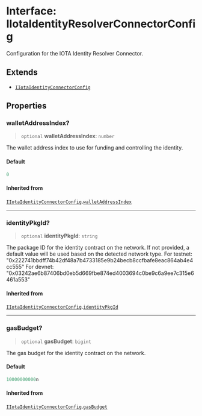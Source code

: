 # Interface: IIotaIdentityResolverConnectorConfig

Configuration for the IOTA Identity Resolver Connector.

## Extends

- [`IIotaIdentityConnectorConfig`](IIotaIdentityConnectorConfig.md)

## Properties

### walletAddressIndex?

> `optional` **walletAddressIndex**: `number`

The wallet address index to use for funding and controlling the identity.

#### Default

```ts
0
```

#### Inherited from

[`IIotaIdentityConnectorConfig`](IIotaIdentityConnectorConfig.md).[`walletAddressIndex`](IIotaIdentityConnectorConfig.md#walletaddressindex)

***

### identityPkgId?

> `optional` **identityPkgId**: `string`

The package ID for the identity contract on the network.
If not provided, a default value will be used based on the detected network type.
For testnet: "0x222741bbdff74b42df48a7b4733185e9b24becb8ccfbafe8eac864ab4e4cc555"
For devnet: "0x03242ae6b87406bd0eb5d669fbe874ed4003694c0be9c6a9ee7c315e6461a553"

#### Inherited from

[`IIotaIdentityConnectorConfig`](IIotaIdentityConnectorConfig.md).[`identityPkgId`](IIotaIdentityConnectorConfig.md#identitypkgid)

***

### gasBudget?

> `optional` **gasBudget**: `bigint`

The gas budget for the identity contract on the network.

#### Default

```ts
10000000000n
```

#### Inherited from

[`IIotaIdentityConnectorConfig`](IIotaIdentityConnectorConfig.md).[`gasBudget`](IIotaIdentityConnectorConfig.md#gasbudget)
